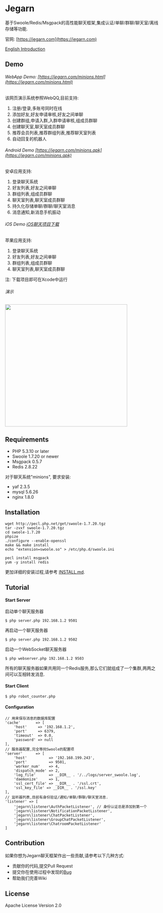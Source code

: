 Jegarn
======

基于Swoole/Redis/Msgpack的高性能聊天框架,集成认证/单聊/群聊/聊天室/离线存储等功能.

官网: [https://jegarn.com](https://jegarn.com)

[English Introduction](README.md)

Demo
------

###### WebApp Demo: [https://jegarn.com/minions.html](https://jegarn.com/minions.html)

该网页演示系统参照WebQQ,目前支持:

1. 注册/登录,多账号同时在线
2. 添加好友,好友申请审核,好友之间单聊
3. 创建群组,申请入群,入群申请审核,组成员群聊
4. 创建聊天室,聊天室成员群聊
5. 推荐会员列表,推荐群组列表,推荐聊天室列表
6. 自动回复的机器人


###### Android Demo [https://jegarn.com/minions.apk](https://jegarn.com/minions.apk)

安卓应用支持:

1. 登录聊天系统
2. 好友列表,好友之间单聊
3. 群组列表,组成员群聊
4. 聊天室列表,聊天室成员群聊
5. 持久化存储单聊/群聊/聊天室消息
6. 消息通知,新消息手机振动

###### iOS Demo [iOS聊天项目下载](https://github.com/Yaoguais/ios-on-the-way/tree/master/minions)

苹果应用支持:

1. 登录聊天系统
2. 好友列表,好友之间单聊
3. 群组列表,组成员群聊
4. 聊天室列表,聊天室成员群聊

注: 下载项目即可在Xcode中运行

###### 演示

<a href="https://jegarn.com/images/jegarn_demo.gif"><img src="https://jegarn.com/images/jegarn_demo_thumb.gif" width="400"></a>


Requirements
------

* PHP 5.3.10 or later
* Swoole 1.7.20 or newer
* Msgpack 0.5.7
* Redis 2.8.22

对于聊天系统"minions", 要求安装:

* yaf 2.3.5
* mysql 5.6.26
* nginx 1.8.0




Installation
------


	wget http://pecl.php.net/get/swoole-1.7.20.tgz
	tar -zvxf swoole-1.7.20.tgz 
	cd swoole-1.7.20
	phpize
	./configure --enable-openssl
	make && make install
	echo "extension=swoole.so" > /etc/php.d/swoole.ini
	
	pecl install msgpack
	yum -y install redis

更加详细的安装过程,请参考 [INSTALL.md](./INSTALL.md).





Tutorial
------

#### Start Server

启动单个聊天服务器

	$ php server.php 192.168.1.2 9501

再启动一个聊天服务器

	$ php server.php 192.168.1.2 9502

启动一个WebSocket聊天服务器
	
	$ php webserver.php 192.168.1.2 9503

所有的聊天服务器如果共用同一个Redis服务,那么它们就组成了一个集群,两两之间可以互相转发消息.


#### Start Client

	$ php robot_counter.php


#### Configuration

	// 用来保存消息的数据库配置
	'cache'       => [
        'host'     => '192.168.1.2',
        'port'     => 6379,
        'timeout'  => 0.0,
        'password' => null
    ],
	// 服务器配置,完全等同Swoole的配置项
    'server'      => [
        'host'          => '192.168.199.243',
        'port'          => 9501,
        'worker_num'    => 4,
        'dispatch_mode' => 2,
        'log_file'      => __DIR__ . '/../logs/server_swoole.log',
        'daemonize'     => 1,
        'ssl_cert_file' => __DIR__ . '/ssl.crt',
        'ssl_key_file' => __DIR__ . '/ssl.key'
    ],
	// 监听器列表,目前有身份验证/通知/单聊/群聊/聊天室消息.
    'listener' => [
        'jegarn\listener\AuthPacketListener', // 身份认证总是添加到第一个
        'jegarn\listener\NotificationPacketListener',
        'jegarn\listener\ChatPacketListener',
        'jegarn\listener\GroupChatPacketListener',
        'jegarn\listener\ChatroomPacketListener'
    ]





Contribution
------

如果你想为Jegarn聊天框架作出一些贡献,请参考以下几种方式:

* 贡献你的代码,提交Pull Request
* 提交你在使用过程中发现的[Bug](https://github.com/Yaoguais/jegarn/issues)
* 帮助我们完善Wiki





License
------

Apache License Version 2.0
